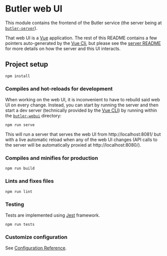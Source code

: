 # Butler web UI

This module contains the frontend of the Butler service (the server being at 
[`butler-server`](../butler-server)).

That web UI is a [Vue](https://vuejs.org/) application. The rest of this README contains a few
pointers auto-generated by the [Vue Cli](https://cli.vuejs.org), but please see the
[server README](../butler-server/README.md) for more details on how the server and this UI
interacts.

## Project setup
```
npm install
```

### Compiles and hot-reloads for development

When working on the web UI, it is inconvenient to have to rebuild said web UI on every
change. Instead, you can start by running the server and then start a dev server (technically
provided by the [Vue CLI](https://cli.vuejs.org/guide/cli-service.html#using-the-binary)) by running
within the [`butler-webui`](./) directory:

```
npm run serve
```

This will run a server that serves the web UI from http://localhost:8081/ but with a live automatic
reload when any of the web UI changes (API calls to the server will be automatically proxied at
http://localhost:8080/).


### Compiles and minifies for production
```
npm run build
```

### Lints and fixes files
```
npm run lint
```

### Testing

Tests are implemented using [Jest](https://jestjs.io/en/) framework.

```
npm run tests
```

### Customize configuration
See [Configuration Reference](https://cli.vuejs.org/config/).
